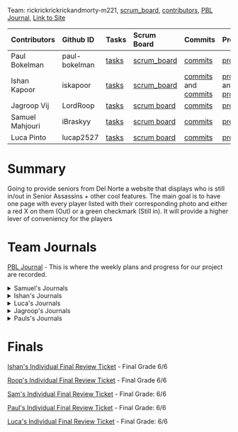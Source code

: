 

Team: rickrickrickrickandmorty-m221, [scrum_board](https://github.com/paul-bokelman/m221/projects/1), [contributors](https://github.com/paul-bokelman/m221/graphs/contributors), [PBL Journal](https://docs.google.com/document/d/18HXRgCK03j-oEDDNULipVbmPbQST__IhFfyIKpCGtlQ/edit?usp=sharing), [Link to Site](http://m221.tk/)

| Contributors            | Github ID       | Tasks  | Scrum Board | Commits | Profile |
| :------------   |:--------------- | :----- | :---------- | :------ | :------ |
| Paul Bokelman   | paul-bokelman | [tasks](https://github.com/paul-bokelman/m221/issues?q=is%3Aopen+assignee%3Apaul-bokelman)  | [scrum_board](https://github.com/paul-bokelman/m221/projects/1?card_filter_query=assignee%3Apaul-bokelman) | [commits](https://github.com/paul-bokelman/m221/commits?author=paul-bokelman) | [profile](https://github.com/paul-bokelman) |
| Ishan Kapoor    | iskapoor      | [tasks](https://github.com/paul-bokelman/m221/issues?q=is%3Aopen+assignee%3Aiskapoor)       | [scrum_board](https://github.com/paul-bokelman/m221/projects/1?card_filter_query=assignee%3Aiskapoor) | [commits](https://github.com/paul-bokelman/m221/commits?author=iskapoor) and [commits](https://github.com/paul-bokelman/m221/commits?author=Eshan21) | [profile](https://github.com/iskapoor) and [profile](https://github.com/Eshan21)|
| Jagroop Vij     | LordRoop      | [tasks](https://github.com/paul-bokelman/m221/issues?q=is%3Aopen+assignee%3ALordRoop)       | [scrum board](https://github.com/paul-bokelman/m221/projects/1?card_filter_query=assignee%3Alordroop) | [commits](https://github.com/paul-bokelman/m221/commits?author=LordRoop) | [profile](https://github.com/LordRoop) |
| Samuel Mahjouri | iBraskyy      | [tasks](https://github.com/paul-bokelman/m221/issues?q=is%3Aopen+assignee%3AiBraskyy)       | [scrum board](https://github.com/paul-bokelman/m221/projects/1?card_filter_query=assignee%3AiBraskyy) | [commits](https://github.com/paul-bokelman/m221/commits?author=iBraskyy) | [profile](https://github.com/iBraskyy) |
| Luca Pinto      | lucap2527     | [tasks](https://github.com/paul-bokelman/m221/issues?q=is%3Aopen+assignee%3Alucap2527)      | [scrum board](https://github.com/paul-bokelman/m221/projects/1?card_filter_query=assignee%3Alucap2527) | [commits](https://github.com/paul-bokelman/m221/commits?author=luca2527) | [profile](https://github.com/lucap2527) |


# Summary

Going to provide seniors from Del Norte a website that displays who is still in/out in Senior Assassins + other cool features. The main goal is to have one page with every player listed with their corresponding photo and either a red X on them (Out) or a green checkmark (Still in). It will provide a higher lever of conveniency for the players

# Team Journals


[PBL Journal](https://docs.google.com/document/d/18HXRgCK03j-oEDDNULipVbmPbQST__IhFfyIKpCGtlQ/edit?usp=sharing) - This is where the weekly plans and progress for our project are recorded.

<details>
<summary>Samuel's Journals</summary>
<br>

[Sam's Test Corrections Journal](https://docs.google.com/document/d/1J4m888ltQZlV-p-JNlWyx65KKhqEcEW78RdUCDcRjAw/edit?usp=sharing)

[Sam's Tech Talk Notes Journal](https://docs.google.com/document/d/13WPnSnMtUL4bnp5dOZ6WDeoVuI1OcW0uZbBc3tLvT2U/edit?usp=sharing)

</details>

<details>
<summary>Ishan's Journals</summary>
<br>

[Ishan Kapoor's Journal](https://docs.google.com/document/d/1bvbj6aZrAFg77SxrK15v2gJzfe5qRikamzlIsG5Nwc8/edit?usp=sharing)
  
</details>

</details>

<details>
<summary>Luca's Journals</summary>
<br>

[Luca Pinto Journal](https://docs.google.com/document/d/1o6jel5V2YsOTTnGLbwFYh2T1PtHx-hJ2KlFS8i6V_qs/edit?usp=sharing)

</details>

<details>
<summary>Jagroop's Journals</summary>
<br>

[Jagroop's Tech Talk Notes](https://docs.google.com/document/d/1IRCmN5pN-XwPg-95OPInClvOLiPKVoRwjU31HO49Sus/edit)

[Jagroop's Ticket of the Week](https://github.com/paul-bokelman/m221/issues/8)
  
</details>

<details>
<summary>Pauls's Journals</summary>
<br>
 
[Paul's Journal](https://docs.google.com/document/d/12QFLbm3LEl3rWMRoM3ZKEnSf0CLwelTJDJ3ESmEY55M/edit#heading=h.pkw01rg8bsdy)
  
</details>
  
# Finals

[Ishan's Individual Final Review Ticket](https://github.com/paul-bokelman/m221/issues/42) - Final Grade 6/6

[Roop's Individual Final Review Ticket](https://github.com/paul-bokelman/m221/issues/46) - Final Grade 6/6

[Sam's Individual Final Review Ticket](https://github.com/paul-bokelman/m221/issues/43) - Final Grade: 6/6 

[Paul's Individual Final Review Ticket](https://github.com/paul-bokelman/m221/issues/44) - Final Grade: 6/6

[Luca's Individual Final Review Ticket](https://github.com/paul-bokelman/m221/issues/45) - Final Grade: 6/6


</details>
